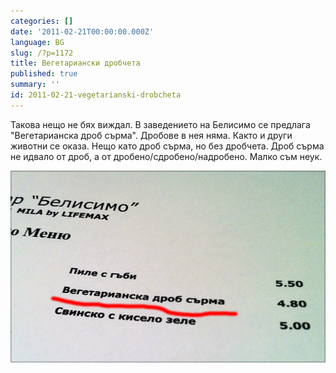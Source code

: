 ```yaml
---
categories: []
date: '2011-02-21T00:00:00.000Z'
language: BG
slug: /?p=1172
title: Вегетариански дробчета
published: true
summary: ''
id: 2011-02-21-vegetarianski-drobcheta
---
```


Такова нещо не бях виждал. В заведението на Белисимо се предлага "Вегетарианска дроб сърма". Дробове в нея няма. Както и други животни се оказа. Нещо като дроб сърма, но без дробчета. Дроб сърма не идвало от дроб, а от дробено/сдробено/надробено. Малко съм неук. 

![Вегетарианска дроб сърма](https://raw.githubusercontent.com/kirilchristov/blog_images/main/2011/02/drobsyrma.jpg)
